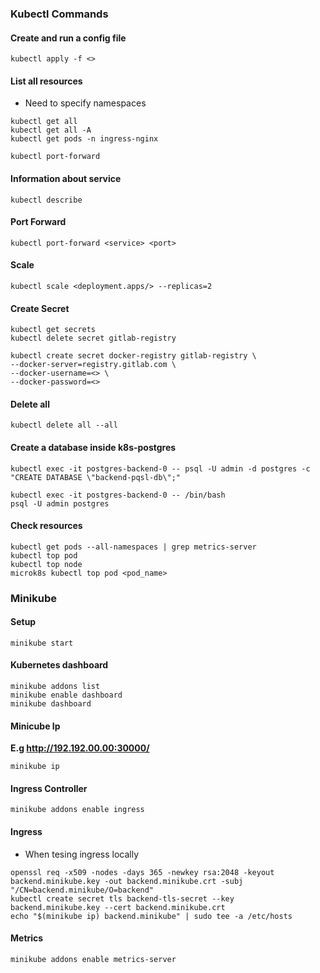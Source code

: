 ### Kubectl Commands

#### Create and run a config file

```
kubectl apply -f <>
```

#### List all resources

- Need to specify namespaces

```
kubectl get all
kubectl get all -A
kubectl get pods -n ingress-nginx
```

```
kubectl port-forward
```

#### Information about service

```
kubectl describe
```

#### Port Forward

```
kubectl port-forward <service> <port>
```

#### Scale

```
kubectl scale <deployment.apps/> --replicas=2
```

#### Create Secret

```
kubectl get secrets
kubectl delete secret gitlab-registry

kubectl create secret docker-registry gitlab-registry \
--docker-server=registry.gitlab.com \
--docker-username=<> \
--docker-password=<>
```

#### Delete all

```
kubectl delete all --all
```

#### Create a database inside k8s-postgres

```
kubectl exec -it postgres-backend-0 -- psql -U admin -d postgres -c "CREATE DATABASE \"backend-pqsl-db\";"

kubectl exec -it postgres-backend-0 -- /bin/bash
psql -U admin postgres
```

#### Check resources

```
kubectl get pods --all-namespaces | grep metrics-server
kubectl top pod
kubectl top node
microk8s kubectl top pod <pod_name>
```

### Minikube

#### Setup

```
minikube start
```

#### Kubernetes dashboard

```
minikube addons list
minikube enable dashboard
minikube dashboard
```

#### Minicube Ip

**E.g http://192.192.00.00:30000/**

```
minikube ip
```

#### Ingress Controller

```
minikube addons enable ingress
```

#### Ingress

- When tesing ingress locally

```
openssl req -x509 -nodes -days 365 -newkey rsa:2048 -keyout backend.minikube.key -out backend.minikube.crt -subj "/CN=backend.minikube/O=backend"
kubectl create secret tls backend-tls-secret --key backend.minikube.key --cert backend.minikube.crt
echo "$(minikube ip) backend.minikube" | sudo tee -a /etc/hosts
```

#### Metrics
```
minikube addons enable metrics-server
```


